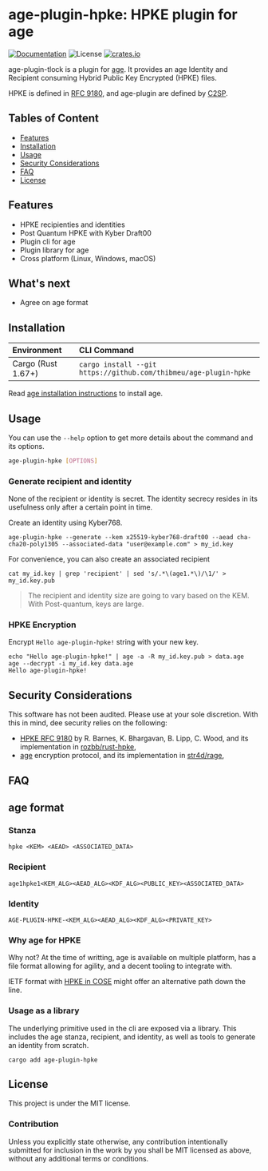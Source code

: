 # age-plugin-hpke: HPKE plugin for age

[![Documentation](https://img.shields.io/badge/docs-main-blue.svg)][Documentation]
![License](https://img.shields.io/crates/l/age-plugin-hpke.svg)
[![crates.io](https://img.shields.io/crates/v/age-plugin-hpke.svg)][Crates.io]

[Crates.io]: https://crates.io/crates/age-plugin-hpke
[Documentation]: https://docs.rs/age-plugin-hpke/

age-plugin-tlock is a plugin for [age](https://github.com/C2SP/C2SP/blob/main/age.md). It provides an age Identity and Recipient consuming Hybrid Public Key Encrypted (HPKE) files.

HPKE is defined in [RFC 9180](https://www.rfc-editor.org/rfc/rfc9180.html), and age-plugin are defined by [C2SP](https://github.com/C2SP/C2SP/blob/main/age.md).

## Tables of Content

* [Features](#features)
* [Installation](#installation)
* [Usage](#usage)
* [Security Considerations](#security-considerations)
* [FAQ](#faq)
* [License](#license)

## Features

* HPKE recipienties and identities
* Post Quantum HPKE with Kyber Draft00
* Plugin cli for age
* Plugin library for age
* Cross platform (Linux, Windows, macOS)

## What's next

* Agree on age format

## Installation

| Environment        | CLI Command               |
|:-------------------|:--------------------------|
| Cargo (Rust 1.67+) | `cargo install --git https://github.com/thibmeu/age-plugin-hpke` |

Read [age installation instructions](https://github.com/FiloSottile/age#installation) to install age.

## Usage

You can use the `--help` option to get more details about the command and its options.

```bash
age-plugin-hpke [OPTIONS]
```

### Generate recipient and identity

None of the recipient or identity is secret. The identity secrecy resides in its usefulness only after a certain point in time.

Create an identity using Kyber768.

```shell
age-plugin-hpke --generate --kem x25519-kyber768-draft00 --aead cha-cha20-poly1305 --associated-data "user@example.com" > my_id.key
```

For convenience, you can also create an associated recipient

```shell
cat my_id.key | grep 'recipient' | sed 's/.*\(age1.*\)/\1/' > my_id.key.pub
```

> The recipient and identity size are going to vary based on the KEM. With Post-quantum, keys are large.

### HPKE Encryption

Encrypt `Hello age-plugin-hpke!` string with your new key.

```shell
echo "Hello age-plugin-hpke!" | age -a -R my_id.key.pub > data.age
age --decrypt -i my_id.key data.age
Hello age-plugin-hpke!
```

## Security Considerations

This software has not been audited. Please use at your sole discretion. With this in mind, dee security relies on the following:

* [HPKE RFC 9180](https://www.rfc-editor.org/rfc/rfc9180.html) by R. Barnes, K. Bhargavan, B. Lipp, C. Wood, and its implementation in [rozbb/rust-hpke](https://github.com/rozbb/rust-hpke),
* [age](https://github.com/C2SP/C2SP/blob/main/age.md) encryption protocol, and its implementation in [str4d/rage](https://github.com/str4d/rage),

## FAQ

## age format

### Stanza

`hpke <KEM> <AEAD> <ASSOCIATED_DATA>`

### Recipient

`age1hpke1<KEM_ALG><AEAD_ALG><KDF_ALG><PUBLIC_KEY><ASSOCIATED_DATA>`

### Identity

`AGE-PLUGIN-HPKE-<KEM_ALG><AEAD_ALG><KDF_ALG><PRIVATE_KEY>`

### Why age for HPKE

Why not? At the time of writting, age is available on multiple platform, has a file format allowing for agility, and a decent tooling to integrate with.

IETF format with [HPKE in COSE](https://datatracker.ietf.org/doc/draft-ietf-cose-hpke/) might offer an alternative path down the line.

### Usage as a library

The underlying primitive used in the cli are exposed via a library. This includes the age stanza, recipient, and identity, as well as tools to generate an identity from scratch.

```shell
cargo add age-plugin-hpke
```

## License

This project is under the MIT license.

### Contribution

Unless you explicitly state otherwise, any contribution intentionally submitted for inclusion in the work by you shall be MIT licensed as above, without any additional terms or conditions.
